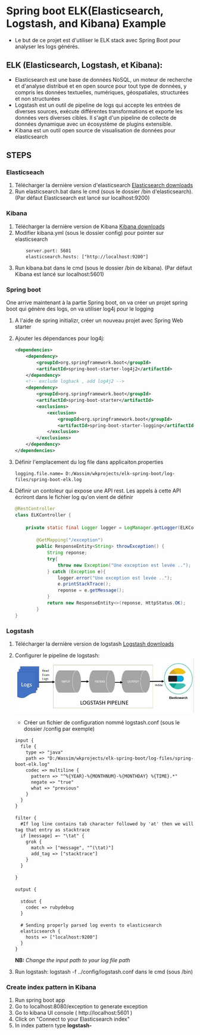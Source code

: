 # Spring boot ELK(Elasticsearch, Logstash, and Kibana) Example
* Le but de ce projet est d'utiliser le ELK stack avec Spring Boot pour analyser les logs générés.

## ELK (Elasticsearch, Logstash, et Kibana): 
* Elasticsearch est une base de données NoSQL, un moteur de recherche et d'analyse distribué et en open source pour tout type de données, y compris les données textuelles, numériques, géospatiales, structurées et non structurées
* Logstash est un outil de pipeline de logs qui accepte les entrées de diverses sources, exécute différentes transformations et exporte les données vers diverses cibles. Il s'agit d'un pipeline de collecte de données dynamique avec un écosystème de plugins extensible.
* Kibana est un outil open source de visualisation de données pour elasticsearch

## STEPS
### Elasticseach
1.  Télécharger la dernière version d'elasticsearch [Elasticsearch downloads](https://www.elastic.co/downloads/elasticsearch)
2.  Run elasticsearch.bat dans le cmd (sous le dossier /bin d'elasticsearch). (Par défaut Elasticsearch est lancé sur localhost:9200)

### Kibana
1. Télécharger la dernière version de Kibana [Kibana downloads](https://www.elastic.co/downloads/kibana)
2. Modifier kibana.yml (sous le dossier config) pour pointer sur elasticsearch
    ```
        server.port: 5601
        elasticsearch.hosts: ["http://localhost:9200"]
    ```
3.  Run kibana.bat dans le cmd (sous le dossier /bin de kibana). (Par défaut Kibana est lancé sur localhost:5601)

### Spring boot
One arrive maintenant à la partie Spring boot, on va créer un projet spring boot qui génère des logs, on va utiliser log4j pour le logging
1. A l'aide de spring initializr, créer un nouveau projet avec Spring Web starter
2. Ajouter les dépendances pour log4j:

    ```xml
    <dependencies>
        <dependency>
            <groupId>org.springframework.boot</groupId>
            <artifactId>spring-boot-starter-log4j2</artifactId>
        </dependency>
        <!-- exclude logback , add log4j2 -->
        <dependency>
            <groupId>org.springframework.boot</groupId>
            <artifactId>spring-boot-starter</artifactId>
            <exclusions>
                <exclusion>
                    <groupId>org.springframework.boot</groupId>
                    <artifactId>spring-boot-starter-logging</artifactId>
                </exclusion>
            </exclusions>
        </dependency>
    </dependencies>
    ```
3. Définir l'emplacement du log file dans applicaiton.properties
    ```
    logging.file.name= D:/Wassim/wkprojects/elk-spring-boot/log-files/spring-boot-elk.log
    ```
4. Définir un contoleur qui expose une API rest. Les appels à cette API écriront dans le fichier log qu'on vient de définir
    ```java
    @RestController
    class ELKController {
    
    	private static final Logger logger = LogManager.getLogger(ELKController.class);

    	    @GetMapping("/exception")
            public ResponseEntity<String> throwException() {
                String reponse;
                try{
                    throw new Exception("Une exception est levée ..");
                } catch (Exception e){
                    logger.error("Une exception est levée ..");
                    e.printStackTrace();
                    reponse = e.getMessage();
                }
                return new ResponseEntity<>(reponse, HttpStatus.OK);
            }
    }
    ```

### Logstash
1. Télécharger la dernière version de logstash [Logstash downloads](https://www.elastic.co/downloads/logstash)
2. Configurer le pipeline de logstash:  
![Image](https://github.com/Wassimkal-projects/elk-spring-boot/blob/master/src/main/resources/readmeimages/logstash-pipeline.jpg) 
    * Créer un fichier de configuration nommé logstash.conf (sous le dossier /config par exemple)
   
    ```
    input {
      file {
        type => "java"
        path => "D:/Wassim/wkprojects/elk-spring-boot/log-files/spring-boot-elk.log"
        codec => multiline {
          pattern => "^%{YEAR}-%{MONTHNUM}-%{MONTHDAY} %{TIME}.*"
          negate => "true"
          what => "previous"
        }
      }
    }
     
    filter {
      #If log line contains tab character followed by 'at' then we will tag that entry as stacktrace
      if [message] =~ "\tat" {
        grok {
          match => ["message", "^(\tat)"]
          add_tag => ["stacktrace"]
        }
      }
     
    }
     
    output {
       
      stdout {
        codec => rubydebug
      }
     
      # Sending properly parsed log events to elasticsearch
      elasticsearch {
        hosts => ["localhost:9200"]
      }
    }
    ``` 
    **NB:** *Change the input path to your log file path* 
3. Run logstash: logstash -f ../config/logstash.conf dans le cmd (sous /bin)

### Create index pattern in Kibana
1. Run spring boot app
2. Go to localhost:8080/exception to generate exception
3. Go to kibana UI console ( http://localhost:5601 )
4. Click on "Connect to your Elasticsearch index"
5. In index pattern type **logstash-** 

